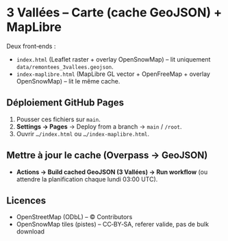 # 3 Vallées – Carte (cache GeoJSON) + MapLibre

Deux front‑ends :
- `index.html` (Leaflet raster + overlay OpenSnowMap) – lit uniquement `data/remontees_3vallees.geojson`.
- `index-maplibre.html` (MapLibre GL vector + OpenFreeMap + overlay OpenSnowMap) – lit le même cache.

## Déploiement GitHub Pages
1. Pousser ces fichiers sur `main`.
2. **Settings → Pages** → Deploy from a branch → `main` / `/root`.
3. Ouvrir `…/index.html` ou `…/index-maplibre.html`.

## Mettre à jour le cache (Overpass → GeoJSON)
- **Actions → Build cached GeoJSON (3 Vallées) → Run workflow** (ou attendre la planification chaque lundi 03:00 UTC).

## Licences
- OpenStreetMap (ODbL) – © Contributors
- OpenSnowMap tiles (pistes) – CC‑BY‑SA, referer valide, pas de bulk download
